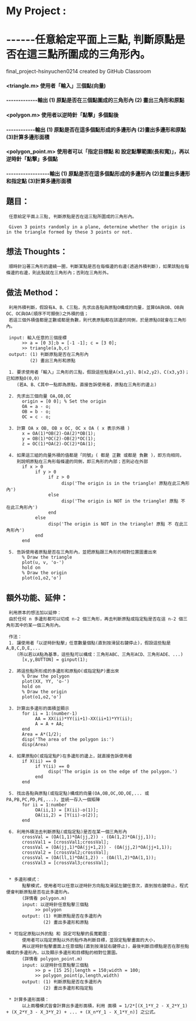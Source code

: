 # My Project : 
# ------任意給定平面上三點, 判斷原點是否在這三點所圍成的三角形內。

final_project-hsinyuchen0214 created by GitHub Classroom

#### <triangle.m> 使用者「輸入」三個點(向量)
#### -------------輸出 (1) 原點是否在三個點圍成的三角形內 (2) 畫出三角形和原點
             
#### <polygon.m> 使用者以逆時針「點擊」多個點後
#### ------------輸出 (1) 原點是否在這多個點形成的多邊形內 (2)畫出多邊形和原點 (3)計算多邊形面積
            
#### <polygon_point.m> 使用者可以「指定目標點 和 設定點擊範圍(長和寬)」，再以逆時針「點擊」多個點
#### ------------------輸出 (1) 原點是否在這多個點形成的多邊形內 (2)並畫出多邊形和指定點 (3)計算多邊形面積

## 題目：

     任意給定平面上三點, 判斷原點是否在這三點所圍成的三角形內。

     Given 3 points randomly in a plane, determine whether the origin is in the triangle formed by these 3 points or not.


## 想法 Thoughts：

     順時針沿著三角形的邊繞一圈，判斷某點是否在每條邊的右邊(透過外積判斷)，如果該點在每條邊的右邊，則此點就在三角形內；否則在三角形外。

## 做法 Method：

     利用外積判斷，假設有A、B、C三點，先求出各點與原點O構成的向量，並算OA與OB、OB與OC、OC與OA(順序不可顛倒)之外積的值；
     若這三個外積值都是正數或都是負數，則代表原點都在該邊的同側，於是原點O就會在三角形內。
     
     input: 輸入任意的三個座標
          >> a = [0 3];b = [-1 -1]; c = [3 0];
          >> triangle(a,b,c)
     output: (1) 判斷原點是否在三角形內 
             (2) 畫出三角形和原點
     
     1. 要求使用者「輸入」三角形的三點，假設這些點是A(x1,y1)、B(x2,y2)、C(x3,y3)；已知原點O(0,0)
        (若A、B、C其中一點即為原點，直接告訴使用者，原點在三角形的邊上)
        
     2. 先求出三個向量 OA,OB,OC
          origin = [0 0]; % Set the origin
          OA = a - o; 
          OB = b - o;
          OC = c - o;
          
     3. 計算 OA x OB, OB x OC, OC x OA ( x 表示外積 )
          x = OA(1)*OB(2)-OA(2)*OB(1); 
          y = OB(1)*OC(2)-OB(2)*OC(1);
          z = OC(1)*OA(2)-OC(2)*OA(1);
          
     4. 如果這三組的向量外積的值都是「同號」( 都是 正數 或都是 負數 )，即方向相同，
        則說明原點在三角形每條邊的同側，即三角形的內部；否則必在外部
          if x > 0 
               if y > 0 
                    if z > 0
                         disp('The origin is in the triangle! 原點在此三角形內')
                    else
                         disp('The origin is NOT in the triangle! 原點 不 在此三角形內')
                    end
               else
                    disp('The origin is NOT in the triangle! 原點 不 在此三角形內')
               end
          end
          
     5. 告訴使用者原點是否在三角形內，並把原點跟三角形的相對位置圖畫出來
          % Draw the triangle
          plot(u, v, 'o-')
          hold on
          % Draw the origin
          plot(o1,o2,'o')
     
     
## 額外功能、延伸：
     
     利用原本的想法加以延伸：
     由於任何 n 多邊形都可以切成 n-2 個三角形，再去判斷原點或指定點是否在這 n-2 個三角形其中的某一個三角形內。
     
     作法：
     1. 讓使用者「以逆時針點擊」任意數量個點(直到按滑鼠右鍵停止)，假設這些點是A,B,C,D,E,...
        (所以若以A點為基準，這些點可以構成：三角形ABC、三角形ACD、三角形ADE、...)
          [x,y,BUTTON] = ginput(1);
          
     2. 將這些點所形成的多邊形和原點O(或指定點P)畫出來
          % Draw the polygon
          plot(XX, YY, 'o-')
          hold on
          % Draw the origin
          plot(o1,o2,'o')
          
     3. 計算出多邊形的面積並顯示
          for ii = 1:(number-1)
               AA = XX(ii)*YY(ii+1)-XX(ii+1)*YY(ii);
               A = A + AA;
          end
          Area = A*(1/2);
          disp('The area of the polygon is:')
          disp(Area)
          
     4. 如果原點O(或指定點P)在多邊形的邊上，就直接告訴使用者
          if X(ii) == 0 
               if Y(ii) == 0
                    disp('The origin is on the edge of the polygon.')
               end
          end
          
     5. 找出各點與原點(或指定點)構成的向量(OA,OB,OC,OD,OE,... 或 PA,PB,PC,PD,PE,...)，並統一存入一個矩陣
          for ii = 1:number
               OA(ii,1) = [X(ii)-o(1)];
               OA(ii,2) = [Y(ii)-o(2)];
          end
          
     6. 利用外積法去判斷原點(或指定點)是否在某一個三角形內
          crossVal = (OA(1,1)*OA(jj,2)) - (OA(1,2)*OA(jj,1));    
          crossVal1 = [crossVal1;crossVal];
          crossVal = (OA(jj,1)*OA(jj+1,2)) - (OA(jj,2)*OA(jj+1,1));
          crossVal2 = [crossVal2;crossVal];
          crossVal = (OA(ll,1)*OA(1,2)) - (OA(ll,2)*OA(1,1));
          crossVal3 = [crossVal3;crossVal];
          
          
     * 多邊形模式：
          點擊模式，使用者可以任意以逆時針方向點及滑鼠左鍵任意次，直到按右鍵停止，程式便會判斷原點是否在此多邊形內。
          (詳情看 polygon.m)
          input: 以逆時針任意點擊三個點
               >> polygon
          output: (1) 判斷原點是否在多邊形內 
                  (2) 畫出多邊形和原點
          
     * 可指定原點以外的點 和 設定可點擊的長寬範圍：
          使用者可以指定原點以外的點作為判斷目標，並設定點擊畫面的大小，
          再以逆時針點擊畫面上任意個點(直到按滑鼠右鍵停止)，最後判斷目標點是否在那些點構成的多邊形內，以及顯示多邊形和目標點的相對位置圖。
          (詳情看 polygon_point.m)
          input: 以逆時針任意點擊三個點
               >> p = [15 25];length = 150;width = 100;
               >> polygon_point(p,length,width)
          output: (1) 判斷原點是否在多邊形內 
                  (2) 畫出多邊形和指定點
          
     * 計算多邊形面積：
          以上兩種模式皆會計算出多邊形面積，利用 面積 = 1/2*[(X_1*Y_2 - X_2*Y_1) + (X_2*Y_3 - X_3*Y_2) + ... + (X_n*Y_1 - X_1*Y_n)] 之公式。
